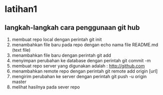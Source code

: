 # latihan1

## langkah-langkah cara penggunaan git hub

1. membuat repo local dengan perintah git init
2. menambahkan file baru pada repo dengan echo nama file README.md (text file)
3. menambahkan file baru dengan perintah git add
4. menyimpan perubahan ke database dengan perintah git commit -m
5. membuat repo server yang digunakan adalah
 : http://github.com
6. menambahkan remote repo dengan perintah git remote add origin [url]
7. mengirim perubahan ke server dengan perintah git push -u origin master
8. melihat hasilnya pada sever repo